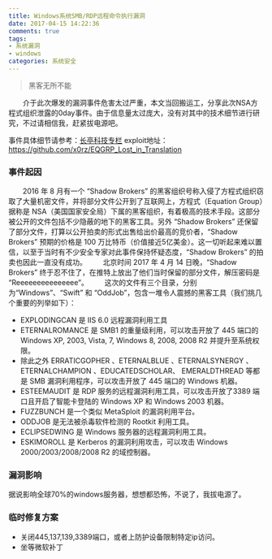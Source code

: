 ```yaml
---
title: Windows系统SMB/RDP远程命令执行漏洞
date: 2017-04-15 14:22:36
comments: true
tags: 
- 系统漏洞
- windows
categories: 系统安全
---
```

<blockquote class="blockquote-center">黑客无所不能</blockquote>

　　介于此次爆发的漏洞事件危害太过严重，本文当回搬运工，分享此次NSA方程式组织泄露的0day事件。由于信息量太过庞大，没有对其中的技术细节进行研究，不过请相信我，赶紧拔电源吧。
<!--more -->
事件具体细节请参考：[长亭科技专栏](https://zhuanlan.zhihu.com/p/26375989)
exploit地址：https://github.com/x0rz/EQGRP_Lost_in_Translation

### 事件起因
　　2016 年 8 月有一个 “Shadow Brokers” 的黑客组织号称入侵了方程式组织窃取了大量机密文件，并将部分文件公开到了互联网上，方程式（Equation Group）据称是 NSA（美国国家安全局）下属的黑客组织，有着极高的技术手段。这部分被公开的文件包括不少隐蔽的地下的黑客工具。另外 “Shadow Brokers” 还保留了部分文件，打算以公开拍卖的形式出售给出价最高的竞价者，“Shadow Brokers” 预期的价格是 100 万比特币（价值接近5亿美金）。这一切听起来难以置信，以至于当时有不少安全专家对此事件保持怀疑态度，“Shadow Brokers” 的拍卖也因此一直没有成功。
　　北京时间 2017 年 4 月 14 日晚，“Shadow Brokers” 终于忍不住了，在推特上放出了他们当时保留的部分文件，解压密码是 “Reeeeeeeeeeeeeee”。
　　这次的文件有三个目录，分别为“Windows”、“Swift” 和 “OddJob”，包含一堆令人震撼的黑客工具（我们挑几个重要的列举如下）：

* EXPLODINGCAN 是 IIS 6.0 远程漏洞利用工具
* ETERNALROMANCE 是 SMB1 的重量级利用，可以攻击开放了 445 端口的 Windows XP, 2003, Vista, 7, Windows 8, 2008, 2008 R2 并提升至系统权限。
* 除此之外 ERRATICGOPHER 、ETERNALBLUE 、ETERNALSYNERGY 、ETERNALCHAMPION 、EDUCATEDSCHOLAR、 EMERALDTHREAD 等都是 SMB 漏洞利用程序，可以攻击开放了 445 端口的 Windows 机器。
* ESTEEMAUDIT 是 RDP 服务的远程漏洞利用工具，可以攻击开放了3389 端口且开启了智能卡登陆的 Windows XP 和 Windows 2003 机器。
* FUZZBUNCH 是一个类似 MetaSploit 的漏洞利用平台。
* ODDJOB 是无法被杀毒软件检测的 Rootkit 利用工具。
* ECLIPSEDWING 是 Windows 服务器的远程漏洞利用工具。
* ESKIMOROLL 是 Kerberos 的漏洞利用攻击，可以攻击 Windows 2000/2003/2008/2008 R2 的域控制器。

### 漏洞影响

据说影响全球70%的windows服务器，想想都恐怖，不说了，我拔电源了。

### 临时修复方案

* 关闭445,137,139,3389端口，或者上防护设备限制特定ip访问。
* 坐等微软补丁